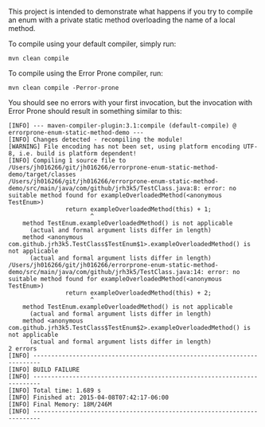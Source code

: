 This project is intended to demonstrate what happens if you try to compile an enum with a private static method overloading the name of a local method.

To compile using your default compiler, simply run:

```
mvn clean compile
```

To compile using the Error Prone compiler, run:

```
mvn clean compile -Perror-prone
```

You should see no errors with your first invocation, but the invocation with Error Prone should result in something similar to this:

```
[INFO] --- maven-compiler-plugin:3.1:compile (default-compile) @ errorprone-enum-static-method-demo ---
[INFO] Changes detected - recompiling the module!
[WARNING] File encoding has not been set, using platform encoding UTF-8, i.e. build is platform dependent!
[INFO] Compiling 1 source file to /Users/jh016266/git/jh016266/errorprone-enum-static-method-demo/target/classes
/Users/jh016266/git/jh016266/errorprone-enum-static-method-demo/src/main/java/com/github/jrh3k5/TestClass.java:8: error: no suitable method found for exampleOverloadedMethod(<anonymous TestEnum>)
                return exampleOverloadedMethod(this) + 1;
                       ^
    method TestEnum.exampleOverloadedMethod() is not applicable
      (actual and formal argument lists differ in length)
    method <anonymous com.github.jrh3k5.TestClass$TestEnum$1>.exampleOverloadedMethod() is not applicable
      (actual and formal argument lists differ in length)
/Users/jh016266/git/jh016266/errorprone-enum-static-method-demo/src/main/java/com/github/jrh3k5/TestClass.java:14: error: no suitable method found for exampleOverloadedMethod(<anonymous TestEnum>)
                return exampleOverloadedMethod(this) + 2;
                       ^
    method TestEnum.exampleOverloadedMethod() is not applicable
      (actual and formal argument lists differ in length)
    method <anonymous com.github.jrh3k5.TestClass$TestEnum$2>.exampleOverloadedMethod() is not applicable
      (actual and formal argument lists differ in length)
2 errors
[INFO] ------------------------------------------------------------------------
[INFO] BUILD FAILURE
[INFO] ------------------------------------------------------------------------
[INFO] Total time: 1.689 s
[INFO] Finished at: 2015-04-08T07:42:17-06:00
[INFO] Final Memory: 18M/246M
[INFO] ------------------------------------------------------------------------
```